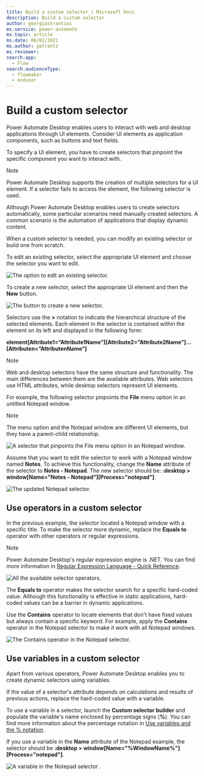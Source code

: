 ```yaml
---
title: Build a custom selector | Microsoft Docs
description: Build a custom selector
author: georgiostrantzas
ms.service: power-automate
ms.topic: article
ms.date: 06/02/2021
ms.author: getrantz
ms.reviewer:
search.app: 
  - Flow
search.audienceType: 
  - flowmaker
  - enduser
---
```


# Build a custom selector

Power Automate Desktop enables users to interact with web and desktop applications through UI elements. Consider UI elements as application components, such as buttons and text fields.

To specify a UI element, you have to create selectors that pinpoint the specific component you want to interact with.

> [!NOTE]
> Power Automate Desktop supports the creation of multiple selectors for a UI element. If a selector fails to access the element, the following selector is used.

Although Power Automate Desktop enables users to create selectors automatically, some particular scenarios need manually created selectors. A common scenario is the automation of applications that display dynamic content.

When a custom selector is needed, you can modify an existing selector or build one from scratch.

To edit an existing selector, select the appropriate UI element and choose the selector you want to edit. 

![The option to edit an existing selector.](media/build-custom-selectors/edit-selector.png)

To create a new selector, select the appropriate UI element and then the **New** button.

![The button to create a new selector.](media/build-custom-selectors/create-new-selector.png)

Selectors use the **>** notation to indicate the hierarchical structure of the selected elements. Each element in the selector is contained within the element on its left and displayed in the following form: 

**element[Attribute1=”Attribute1Name”][Attribute2=”Attribute2Name”]...[Attributen=”AttributenName”]**

> [!NOTE]
> Web and desktop selectors have the same structure and functionality. The main differences between them are the available attributes. Web selectors use HTML attributes, while desktop selectors represent UI elements.

For example, the following selector pinpoints the **File** menu option in an untitled Notepad window. 

> [!NOTE]
> The menu option and the Notepad window are different UI elements, but they have a parent-child relationship. 

![A selector that pinpoints the **File** menu option in an Notepad window.](media/build-custom-selectors/file-option-notepad-selector.png)

Assume that you want to edit the selector to work with a Notepad window named **Notes**. To achieve this functionality, change the **Name** attribute of the selector to **Notes - Notepad**. The new selector should be: **:desktop > window[Name="Notes - Notepad"][Process="notepad"]**.

![The updated Notepad selector.](media/build-custom-selectors/notepad-selector.png)

## Use operators in a custom selector

In the previous example, the selector located a Notepad window with a specific title. To make the selector more dynamic, replace the **Equals to** operator with other operators or regular expressions.

> [!Note]
> Power Automate Desktop's regular expression engine is .NET. You can find more information in [Regular Expression Language - Quick Reference](https://docs.microsoft.com/dotnet/standard/base-types/regular-expression-language-quick-reference).

![All the available selector operators.](media/build-custom-selectors/selector-operators.png)

The **Equals to** operator makes the selector search for a specific hard-coded value. Although this functionality is effective in static applications, hard-coded values can be a barrier in dynamic applications.

Use the **Contains** operator to locate elements that don't have fixed values but always contain a specific keyword. For example, apply the **Contains** operator in the Notepad selector to make it work with all Notepad windows.

![The Contains operator in the Notepad selector.](media/build-custom-selectors/contains-operator-notepad-selector.png)

## Use variables in a custom selector

Apart from various operators, Power Automate Desktop enables you to create dynamic selectors using variables.

If the value of a selector's attribute depends on calculations and results of previous actions, replace the hard-coded value with a variable.

To use a variable in a selector, launch the **Custom selector builder** and populate the variable's name enclosed by percentage signs (**%**). You can find more information about the percentage notation in [Use variables and the % notation](../variable-manipulation.md).

If you use a variable in the **Name** attribute of the Notepad example, the selector should be **:desktop > window[Name="%WindowName%"][Process="notepad"]**.

![A variable in the Notepad selector .](media/build-custom-selectors/variable-notepad-selector.png)


